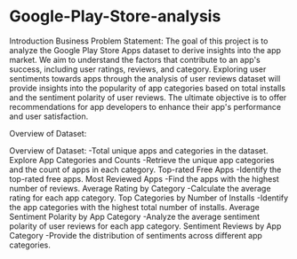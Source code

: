 # Google-Play-Store-analysis
Introduction
Business Problem Statement:
The goal of this project is to analyze the Google Play Store Apps dataset to derive insights into the app market. We aim to understand the factors that contribute to an app's success, including user ratings, reviews, and category. Exploring user sentiments towards apps through the analysis of user reviews dataset will provide insights into the popularity of app categories based on total installs and the sentiment polarity of user reviews. The ultimate objective is to offer recommendations for app developers to enhance their app's performance and user satisfaction.

Overview of Dataset:

Overview of Dataset:
-Total unique apps and categories in the dataset.
Explore App Categories and Counts
-Retrieve the unique app categories and the count of apps in each category.
Top-rated Free Apps
-Identify the top-rated free apps.
Most Reviewed Apps
-Find the apps with the highest number of reviews.
Average Rating by Category
-Calculate the average rating for each app category.
Top Categories by Number of Installs
-Identify the app categories with the highest total number of installs.
Average Sentiment Polarity by App Category
-Analyze the average sentiment polarity of user reviews for each app category.
Sentiment Reviews by App Category
-Provide the distribution of sentiments across different app categories.
